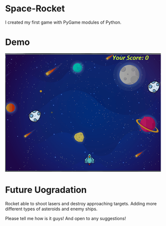 # Space-Rocket
I created my first game with PyGame modules of Python.

# Demo
![Farmers Market Finder Demo](Demo/Demo.gif)

# Future Uogradation
Rocket able to shoot lasers and destroy approaching targets.
Adding more different types of asteroids and enemy ships.

Please tell me how is it guys! And open to any suggestions!
